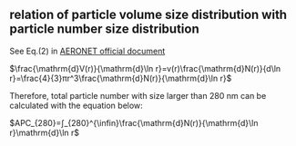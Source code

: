 ## relation of particle volume size distribution with particle number size distribution

See Eq.(2) in [AERONET official document][1]

$\frac{\mathrm{d}V(r)}{\mathrm{d}\ln r}=v(r)\frac{\mathrm{d}N(r)}{d\ln r}=\frac{4}{3}πr^3\frac{\mathrm{d}N(r)}{\mathrm{d}\ln r}$

Therefore, total particle number with size larger than 280 nm can be calculated with the equation below:

$APC_{280}=∫_{280}^{\infin}\frac{\mathrm{d}N(r)}{\mathrm{d}\ln r}\mathrm{d}\ln r$

[1]: https://aeronet.gsfc.nasa.gov/new_web/Documents/inversions.pdf